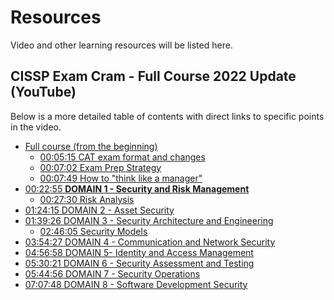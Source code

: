 # Resources

Video and other learning resources will be listed here.

## CISSP Exam Cram - Full Course 2022 Update (YouTube)

Below is a more detailed table of contents with direct links to specific points in the video.

- [Full course (from the beginning)](https://youtu.be/qMScJnHaC9s)
    - [00:05:15 CAT exam format and changes](https://youtu.be/qMScJnHaC9s?t=315) 
    - [00:07:02 Exam Prep Strategy](https://youtu.be/qMScJnHaC9s?t=422)
    - [00:07:49 How to "think like a manager"](https://youtu.be/qMScJnHaC9s?t=469)
- [00:22:55 **DOMAIN 1 - Security and Risk Management**](https://youtu.be/qMScJnHaC9s?t=1375)
    - [00:27:30 Risk Analysis](https://youtu.be/qMScJnHaC9s?t=1650)
- [01:24:15 DOMAIN 2 - Asset Security](https://youtu.be/qMScJnHaC9s?t=5055)
- [01:39:26 DOMAIN 3 - Security Architecture and Engineering](https://youtu.be/qMScJnHaC9s?t=5968)
    - [02:46:05 Security Models](https://youtu.be/qMScJnHaC9s?t=9965)
- [03:54:27 DOMAIN 4 - Communication and Network Security](https://youtu.be/qMScJnHaC9s?t=14068)
- [04:56:58 DOMAIN 5- Identity and Access Management](https://youtu.be/qMScJnHaC9s?t=17818)
- [05:30:21 DOMAIN 6 - Security Assessment and Testing](https://youtu.be/qMScJnHaC9s?t=19822)
- [05:44:56 DOMAIN 7 - Security Operations](https://youtu.be/qMScJnHaC9s?t=20696)
- [07:07:48 DOMAIN 8 - Software Development Security](https://youtu.be/qMScJnHaC9s?t=25668)


